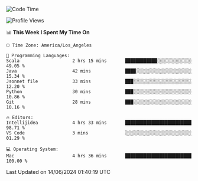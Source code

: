 <!--START_SECTION:waka-->
![Code Time](http://img.shields.io/badge/Code%20Time-1%2C049%20hrs%2031%20mins-blue)

![Profile Views](http://img.shields.io/badge/Profile%20Views-0-blue)

📊 **This Week I Spent My Time On** 

```text
🕑︎ Time Zone: America/Los_Angeles

💬 Programming Languages: 
Scala                    2 hrs 15 mins       ████████████░░░░░░░░░░░░░   49.05 % 
Java                     42 mins             ████░░░░░░░░░░░░░░░░░░░░░   15.34 % 
Jsonnet file             33 mins             ███░░░░░░░░░░░░░░░░░░░░░░   12.20 % 
Python                   30 mins             ███░░░░░░░░░░░░░░░░░░░░░░   10.86 % 
Git                      28 mins             ███░░░░░░░░░░░░░░░░░░░░░░   10.16 % 

🔥 Editors: 
Intellijidea             4 hrs 33 mins       █████████████████████████   98.71 % 
VS Code                  3 mins              ░░░░░░░░░░░░░░░░░░░░░░░░░   01.29 % 

💻 Operating System: 
Mac                      4 hrs 36 mins       █████████████████████████   100.00 % 
```


 Last Updated on 14/06/2024 01:40:19 UTC
<!--END_SECTION:waka-->
